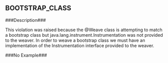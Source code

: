 ## BOOTSTRAP_CLASS ##

###Description###

This violation was raised because the @Weave class is attempting to match a bootstrap class but java.lang.instrument.Instrumentation was not provided to the weaver. In order to weave a bootstrap class we must have an implementation of the Instrumentation interface provided to the weaver.

###No Example###